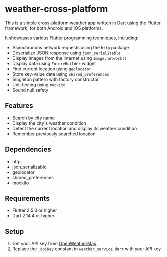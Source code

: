 # weather-cross-platform
This is a simple cross-platform weather app written in Dart
using the Flutter framework, for both Android and iOS platforms.

It showcases various Flutter programming techniques, including:
- Asynchronous network requests using the `http` package
- Deserialize JSON response using `json_serializable`
- Display images from the internet using `Image.network()`
- Display data using `FutureBuilder` widget
- Find current location using `geolocator`
- Store key-value data using `shared_preferences`
- Singleton pattern with factory constructor
- Unit testing using `mockito`
- Sound null safety

## Features
- Search by city name
- Display the city's weather condition
- Detect the current location and display its weather condition
- Remember previously searched location

## Dependencies
- http
- json_serializable
- geolocator
- shared_preferences
- mockito

## Requirements
- Flutter 2.5.3 or higher
- Dart 2.14.4 or higher

## Setup
1. Get your API key 
   from [OpenWeatherMap](https://openweathermap.org/api).
2. Replace the `_apiKey` constant in `weather_service.dart` 
   with your API key.
